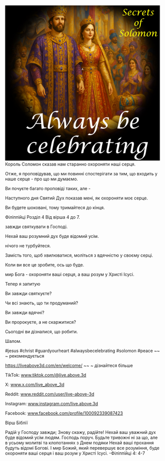 ![Video cover image](../cover.jpg)
Король Соломон сказав нам старанно охороняти наші серця.

Отже, я проповідував, що ми повинні спостерігати за тим, що входить у наше серце - про що ми думаємо.

Ви почуєте багато проповіді таких, але -

Наступного дня Святий Дух показав мені, як охороняти моє серце.

Ви будете шоковані, тому тримайтеся до кінця.

Філіппійці Розділ 4 Від вірша 4 до 7.

завжди святкувати в Господі.

Нехай ваш розумний дух буде відомий усім.

нічого не турбуйтеся.

Замість того, щоб хвилюватися, моліться з вдячністю у своєму серці.

Коли ви все це зробите, ось що буде.

мир Бога - охороняти ваші серця, а ваш розум у Христі Ісусі.

Тепер я запитую

Ви завжди святкуєте?

Чи всі знають, що ти продуманий?

Ви завжди вдячні?

Ви пророкуєте, а не скаржитися?

Сьогодні ви дізналися, що робити.

Шалом.


#jesus #christ #guardyourheart #alwaysbecelebrating #solomon #peace ~~ ~ рекомендується



https://liveabove3d.com/en/welcome/ ~~ ~ дізнайтеся більше

TikTok: www.tiktok.com/@live.above.3d


X: www.x.com/live_above_3d

Reddit: www.reddit.com/user/live-above-3d

Instagram: www.instagram.com/live.above.3d

Facebook: www.facebook.com/profile/100092339087423

Вірш Біблії

Радій у Господу завжди; Знову скажу, радійте! Нехай ваш уважний дух буде відомий усім людям. Господь поруч. Будьте тривожні ні за що, але в усьому молитві та клопотаннях з Днем подяки Нехай ваші прохання будуть відомі Богові. І мир Божий, який перевершує все розуміння, буде охороняти ваші серця і ваш розум у Христі Ісусі. -Філіппійці 4: 4-7




